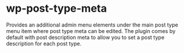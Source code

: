 wp-post-type-meta
=================

Provides an additional admin menu elements under the main post type menu item where post type meta can be edited. The plugin comes by default with post description meta to allow you to set a post type description for each post type.
